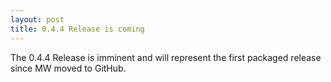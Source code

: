 ```yaml
---
layout: post
title: 0.4.4 Release is coming
---
```


The 0.4.4 Release is imminent and will represent the first packaged release since MW moved to GitHub.
